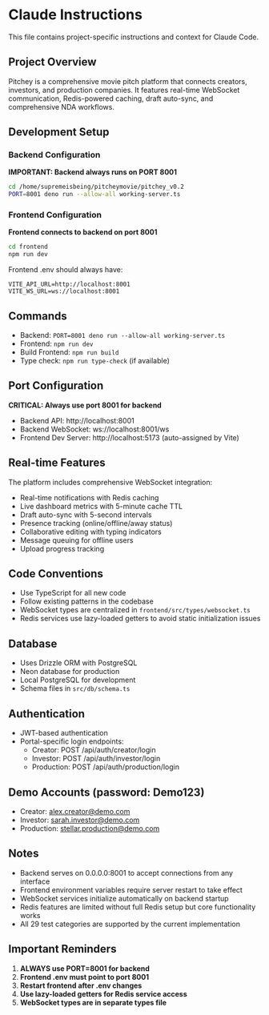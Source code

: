 # Claude Instructions

This file contains project-specific instructions and context for Claude Code.

## Project Overview
Pitchey is a comprehensive movie pitch platform that connects creators, investors, and production companies. It features real-time WebSocket communication, Redis-powered caching, draft auto-sync, and comprehensive NDA workflows.

## Development Setup

### Backend Configuration
**IMPORTANT: Backend always runs on PORT 8001**
```bash
cd /home/supremeisbeing/pitcheymovie/pitchey_v0.2
PORT=8001 deno run --allow-all working-server.ts
```

### Frontend Configuration  
**Frontend connects to backend on port 8001**
```bash
cd frontend
npm run dev
```

Frontend .env should always have:
```
VITE_API_URL=http://localhost:8001
VITE_WS_URL=ws://localhost:8001
```

## Commands
- Backend: `PORT=8001 deno run --allow-all working-server.ts`
- Frontend: `npm run dev` 
- Build Frontend: `npm run build`
- Type check: `npm run type-check` (if available)

## Port Configuration
**CRITICAL: Always use port 8001 for backend**
- Backend API: http://localhost:8001
- Backend WebSocket: ws://localhost:8001/ws  
- Frontend Dev Server: http://localhost:5173 (auto-assigned by Vite)

## Real-time Features
The platform includes comprehensive WebSocket integration:
- Real-time notifications with Redis caching
- Live dashboard metrics with 5-minute cache TTL
- Draft auto-sync with 5-second intervals
- Presence tracking (online/offline/away status)
- Collaborative editing with typing indicators
- Message queuing for offline users
- Upload progress tracking

## Code Conventions
- Use TypeScript for all new code
- Follow existing patterns in the codebase
- WebSocket types are centralized in `frontend/src/types/websocket.ts`
- Redis services use lazy-loaded getters to avoid static initialization issues

## Database
- Uses Drizzle ORM with PostgreSQL
- Neon database for production
- Local PostgreSQL for development
- Schema files in `src/db/schema.ts`

## Authentication
- JWT-based authentication
- Portal-specific login endpoints:
  - Creator: POST /api/auth/creator/login
  - Investor: POST /api/auth/investor/login  
  - Production: POST /api/auth/production/login

## Demo Accounts (password: Demo123)
- Creator: alex.creator@demo.com
- Investor: sarah.investor@demo.com
- Production: stellar.production@demo.com

## Notes
- Backend serves on 0.0.0.0:8001 to accept connections from any interface
- Frontend environment variables require server restart to take effect
- WebSocket services initialize automatically on backend startup
- Redis features are limited without full Redis setup but core functionality works
- All 29 test categories are supported by the current implementation

## Important Reminders
1. **ALWAYS use PORT=8001 for backend**
2. **Frontend .env must point to port 8001**
3. **Restart frontend after .env changes**
4. **Use lazy-loaded getters for Redis service access**
5. **WebSocket types are in separate types file**